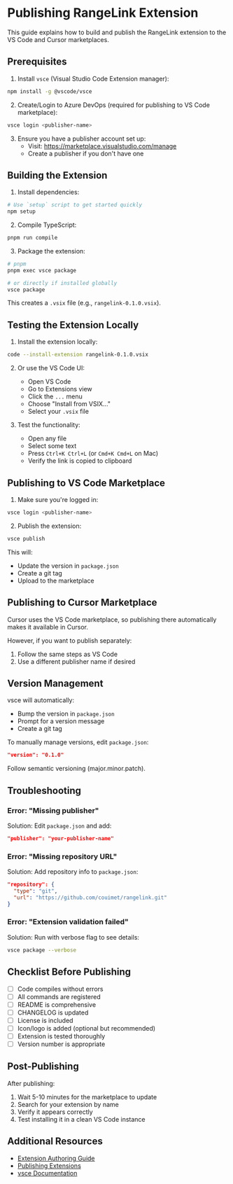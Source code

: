 # Publishing RangeLink Extension

This guide explains how to build and publish the RangeLink extension to the VS Code and Cursor marketplaces.

## Prerequisites

1. Install `vsce` (Visual Studio Code Extension manager):

```bash
npm install -g @vscode/vsce
```

2. Create/Login to Azure DevOps (required for publishing to VS Code marketplace):

```bash
vsce login <publisher-name>
```

3. Ensure you have a publisher account set up:
   - Visit: https://marketplace.visualstudio.com/manage
   - Create a publisher if you don't have one

## Building the Extension

1. Install dependencies:

```bash
# Use `setup` script to get started quickly
npm setup
```

2. Compile TypeScript:

```bash
pnpm run compile
```

3. Package the extension:

```bash
# pnpm
pnpm exec vsce package

# or directly if installed globally
vsce package
```

This creates a `.vsix` file (e.g., `rangelink-0.1.0.vsix`).

## Testing the Extension Locally

1. Install the extension locally:

```bash
code --install-extension rangelink-0.1.0.vsix
```

2. Or use the VS Code UI:
   - Open VS Code
   - Go to Extensions view
   - Click the `...` menu
   - Choose "Install from VSIX..."
   - Select your `.vsix` file

3. Test the functionality:
   - Open any file
   - Select some text
   - Press `Ctrl+K Ctrl+L` (or `Cmd+K Cmd+L` on Mac)
   - Verify the link is copied to clipboard

## Publishing to VS Code Marketplace

1. Make sure you're logged in:

```bash
vsce login <publisher-name>
```

2. Publish the extension:

```bash
vsce publish
```

This will:

- Update the version in `package.json`
- Create a git tag
- Upload to the marketplace

## Publishing to Cursor Marketplace

Cursor uses the VS Code marketplace, so publishing there automatically makes it available in Cursor.

However, if you want to publish separately:

1. Follow the same steps as VS Code
2. Use a different publisher name if desired

## Version Management

vsce will automatically:

- Bump the version in `package.json`
- Prompt for a version message
- Create a git tag

To manually manage versions, edit `package.json`:

```json
"version": "0.1.0"
```

Follow semantic versioning (major.minor.patch).

## Troubleshooting

### Error: "Missing publisher"

Solution: Edit `package.json` and add:

```json
"publisher": "your-publisher-name"
```

### Error: "Missing repository URL"

Solution: Add repository info to `package.json`:

```json
"repository": {
  "type": "git",
  "url": "https://github.com/couimet/rangelink.git"
}
```

### Error: "Extension validation failed"

Solution: Run with verbose flag to see details:

```bash
vsce package --verbose
```

## Checklist Before Publishing

- [ ] Code compiles without errors
- [ ] All commands are registered
- [ ] README is comprehensive
- [ ] CHANGELOG is updated
- [ ] License is included
- [ ] Icon/logo is added (optional but recommended)
- [ ] Extension is tested thoroughly
- [ ] Version number is appropriate

## Post-Publishing

After publishing:

1. Wait 5-10 minutes for the marketplace to update
2. Search for your extension by name
3. Verify it appears correctly
4. Test installing it in a clean VS Code instance

## Additional Resources

- [Extension Authoring Guide](https://code.visualstudio.com/api/get-started/your-first-extension)
- [Publishing Extensions](https://code.visualstudio.com/api/working-with-extensions/publishing-extension)
- [vsce Documentation](https://github.com/Microsoft/vscode-vsce)
